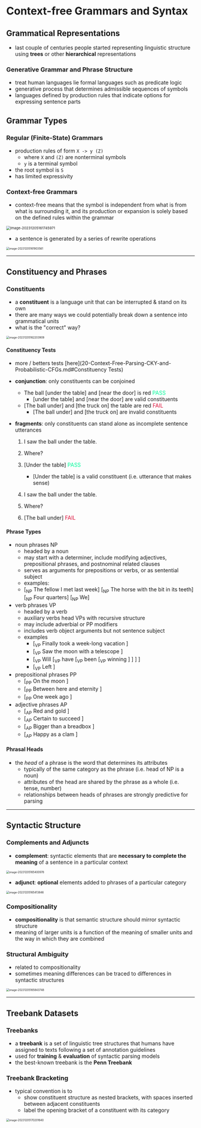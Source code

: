 # Context-free Grammars and Syntax

## Grammatical Representations

- last couple of centuries people started representing linguistic structure using **trees** or other **hierarchical** representations

### Generative Grammar and Phrase Structure

- treat human languages lie formal languages such as predicate logic
- generative process that determines admissible sequences of symbols
- languages defined by production rules that indicate options for expressing sentence parts

## Grammar Types

### Regular (Finite-State) Grammars

- production rules of form `X -> y (Z)`
  - where `X` and `(Z)` are nonterminal symbols
  - `y` is a terminal symbol
- the root symbol is `S`
- has limited expressivity

### Context-free Grammars

- context-free means that the symbol is independent from what is from what is surrounding it, and its production or expansion is solely based on the defined rules within the grammar

<img src="images/image-20231205161745971.png" alt="image-20231205161745971" style="zoom:67%;" />

- a sentence is generated by a series of rewrite operations

<img src="images/image-20231205161903561.png" alt="image-20231205161903561" style="zoom:50%;" />

---

## Constituency and Phrases

### Constituents

- a **constituent** is a language unit that can be interrupted & stand on its own
- there are many ways we could potentially break down a sentence into grammatical units
- what is the "correct" way?

<img src="images/image-20231205162203909.png" alt="image-20231205162203909" style="zoom:50%;" />

#### Constituency Tests

- more / betters tests [here](20-Context-Free-Parsing-CKY-and-Probabilistic-CFGs.md#Constituency Tests)
  
- **conjunction**: only constituents can be conjoined 
  
  - The ball [under the table] and [near the door] is red <span style="color:MediumSpringGreen">PASS</span>
    - [under the table] and [near the door] are valid constituents 
  - [The ball under] and [the truck on] the table are red <span style="color:crimson">FAIL</span>
    - [The ball under] and [the truck on] are invalid constituents 
  
- **fragments**: only constituents can stand alone as incomplete sentence utterances
  1. I saw the ball under the table. 
  2. Where?
  3. [Under the table] <span style="color:MediumSpringGreen">PASS</span>
     - [Under the table] is a valid constituent (i.e. utterance that makes sense)
  
  1. I saw the ball under the table. 
  2. Where?
  3. [The ball under] <span style="color:crimson">FAIL</span>

#### Phrase Types

- noun phrases NP
  - headed by a noun
  - may start with a determiner, include modifying adjectives, prepositional phrases, and postnominal related clauses
  - serves as arguments for prepositions or verbs, or as sentential subject
  - examples:
  - [<sub>NP</sub> The fellow I met last week]
    [<sub>NP</sub> The horse with the bit in its teeth]
    [<sub>NP</sub> Four quarters]
    [<sub>NP</sub> We]
- verb phrases VP
  - headed by a verb
  - auxiliary verbs head VPs with recursive structure
  - may include adverbial or PP modifiers
  - includes verb object arguments but not sentence subject
  - examples
    - [<sub>VP</sub> Finally took a week-long vacation ] 
    - [<sub>VP</sub> Saw the moon with a telescope ] 
    - [<sub>VP</sub> Will [<sub>VP</sub> have [<sub>VP</sub> been [<sub>VP</sub> winning ] ] ] ] 
    - [<sub>VP</sub> Left ]
- prepositional phrases PP
  - [<sub>PP</sub> On the moon ] 
  - [<sub>PP</sub> Between here and eternity ] 
  - [<sub>PP</sub> One week ago ]
- adjective phrases AP
  - [<sub>AP</sub> Red and gold ] 
  - [<sub>AP</sub> Certain to succeed ] 
  - [<sub>AP</sub> Bigger than a breadbox ] 
  - [<sub>AP</sub> Happy as a clam ]

#### Phrasal Heads

- the *head* of a phrase is the word that determines its attributes 
  - typically of the same category as the phrase (i.e. head of NP is a noun)
  - attributes of the head are shared by the phrase as a whole (i.e. tense, number)
  - relationships between heads of phrases are strongly predictive for parsing

---

## Syntactic Structure

### Complements and Adjuncts

- **complement**: syntactic elements that are **necessary to complete the meaning** of a sentence in a particular context

<img src="images/image-20231205165400978.png" alt="image-20231205165400978" style="zoom:50%;" />

- **adjunct**: **optional** elements added to phrases of a particular category

<img src="images/image-20231205165413846.png" alt="image-20231205165413846" style="zoom:50%;" />

### Compositionality

- **compositionality** is that semantic structure should mirror syntactic structure
- meaning of larger units is a function of the meaning of smaller units and the way in which they are combined

### Structural Ambiguity

- related to compositionality
- sometimes meaning differences can be traced to differences in syntactic structures

<img src="images/image-20231205165843748.png" alt="image-20231205165843748" style="zoom:50%;" />

---

## Treebank Datasets

### Treebanks

- a **treebank** is a set of linguistic tree structures that humans have assigned to texts following a set of annotation guidelines
- used for **training** & **evaluation** of syntactic parsing models
- the best-known treebank is the **Penn Treebank**

### Treebank Bracketing

- typical convention is to
  - show constituent structure as nested brackets, with spaces inserted between adjacent constituents
  - label the opening bracket of a constituent with its category

<img src="images/image-20231205170201640.png" alt="image-20231205170201640" style="zoom:50%;" />



